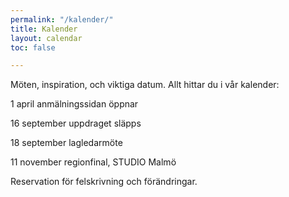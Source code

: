 ```yaml
---
permalink: "/kalender/"
title: Kalender
layout: calendar
toc: false

---
```

Möten, inspiration, och viktiga datum. Allt hittar du i vår kalender:

1 april anmälningssidan öppnar

16 september  uppdraget släpps

18 september  lagledarmöte

11 november  regionfinal, STUDIO Malmö

Reservation för felskrivning och förändringar.